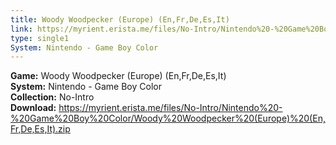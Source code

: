 ```yaml
---
title: Woody Woodpecker (Europe) (En,Fr,De,Es,It)
link: https://myrient.erista.me/files/No-Intro/Nintendo%20-%20Game%20Boy%20Color/Woody%20Woodpecker%20(Europe)%20(En,Fr,De,Es,It).zip
type: single1
System: Nintendo - Game Boy Color
---
```

<b>Game:</b> Woody Woodpecker (Europe) (En,Fr,De,Es,It)<br>
<b>System:</b> Nintendo - Game Boy Color<br>
<b>Collection:</b> No-Intro<br>
<b>Download:</b> https://myrient.erista.me/files/No-Intro/Nintendo%20-%20Game%20Boy%20Color/Woody%20Woodpecker%20(Europe)%20(En,Fr,De,Es,It).zip